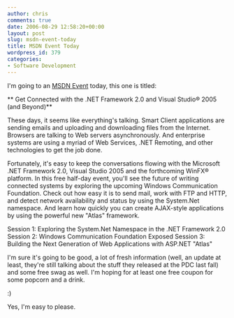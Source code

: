 ```yaml
---
author: chris
comments: true
date: 2006-08-29 12:58:20+00:00
layout: post
slug: msdn-event-today
title: MSDN Event Today
wordpress_id: 379
categories:
- Software Development
---
```


I'm going to an [MSDN Event](http://www.msdnevents.com/) today, this one is titled:

** Get Connected with the .NET Framework 2.0 and Visual Studio® 2005 (and Beyond)**


These days, it seems like everything's talking. Smart Client applications are sending emails and uploading and downloading files from the Internet. Browsers are talking to Web servers asynchronously. And enterprise systems are using a myriad of Web Services, .NET Remoting, and other technologies to get the job done.

Fortunately, it's easy to keep the conversations flowing with the Microsoft .NET Framework 2.0, Visual Studio 2005 and the forthcoming WinFX® platform. In this free half-day event, you'll see the future of writing connected systems by exploring the upcoming Windows Communication Foundation. Check out how easy it is to send mail, work with FTP and HTTP, and detect network availability and status by using the System.Net namespace. And learn how quickly you can create AJAX-style applications by using the powerful new "Atlas" framework.

Session 1: Exploring the System.Net Namespace in the .NET Framework 2.0
Session 2: Windows Communication Foundation Exposed
Session 3: Building the Next Generation of Web Applications with ASP.NET "Atlas"


I'm sure it's going to be good, a lot of fresh information (well, an update at least, they're still talking about the stuff they released at the PDC last fall) and some free swag as well. I'm hoping for at least one free coupon for some popcorn and a drink.

:)

Yes, I'm easy to please.
